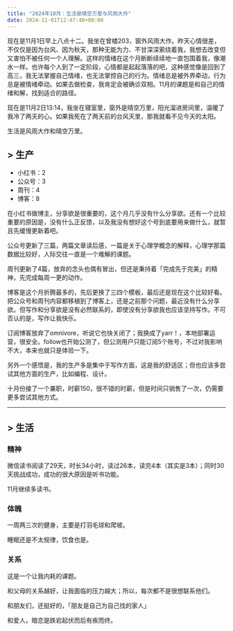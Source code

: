 ```yaml
---
title: "2024年10月：生活是晴空万里与风雨大作"
date: 2024-11-01T12:47:40+08:00
---
```




现在是11月1日早上八点十二。我坐在曾楼203，窗外风雨大作。昨天心情很差，不仅仅是因为台风、因为秋天，那种无能为力、不甘深深萦绕着我，我想去改变但又害怕不被任何一个人理解。这样的情绪在这个月断断续续地一直包围着我，像潮水一样。也许每个人到了一定阶段，心情都是起起落落的吧，这种感觉像是回到了高三，我无法掌握自己情绪，也无法掌控自己的行为。情绪总是被外界牵动，行为总是被情绪牵动。如果去做检查，我肯定会被确诊双相。11月的课题是和自己的情绪和解，找到适合的路径。

现在是11月2日13:14，我坐在寝室里，窗外是晴空万里，阳光溜进房间里，温暖了我冷了两天的心。如果我死在了两天前的台风天里，那我就看不见今天的太阳。

生活是风雨大作和晴空万里。

## > 生产

- 小红书：2
- 公众号：3
- 周刊：4
- 博客：8

在小红书做博主，分享欲是很重要的，这个月几乎没有什么分享欲。还有一个比较重要的原因是，没有什么正反馈，以及我没有想好这个号到底要用来做什么，就暂且先缓慢更新着吧。

公众号更新了三篇，两篇文章读后感，一篇是关于心理学概念的解释，心理学那篇数据比较好，人际交往一直是一个难解的课题。

周刊更新了4篇，放弃的念头也偶有冒出，但还是秉持着「完成先于完美」的精神，先完成每周一更的动作。

博客是这个月折腾最多的，先后更换了三四个模板，最后还是现在这个比较好看。把公众号和周刊内容都移植到了博客上，还是之前那个问题，最近没有什么分享欲。但写作和分享欲是没有必然联系的，即使没有分享欲我也应该坚持写作。不可否认的是，写作让我快乐。

订阅博客放弃了omnivore，听说它也快关闭了；我换成了yarr！，本地部署运营，很安全。follow也开始公测了，但公测用户只能订阅5个账号，不过对我影响不大，本来也就只是体验一下。

另外一个感悟是，我的生产多是集中于写作方面，这是我的舒适区；但也应该多尝试其他方面的生产，比如编程、设计。

十月份接了一个兼职，时薪150，很不错的时薪，但是时间只销售了一次，仍需要更多尝试其他方式。

---
## > 生活

### 精神

微信读书阅读了29天，时长34小时，读过26本，读完4本（其实是3本）；同时30天挑战成功，成功的很大原因是听书功能。

11月继续多读书。

### 体魄

一周两三次的健身，主要是打羽毛球和爬坡。

睡眠还是不太规律，饮食也是。

### 关系

这是一个让我内耗的课题。

和父母的关系越好，让我面临的压力越大；所以，每次都不是很想联系他们。

和朋友们，还挺好的，「朋友是自己为自己找的家人」

和爱人，暗恋是跌宕起伏而后有疾而终。